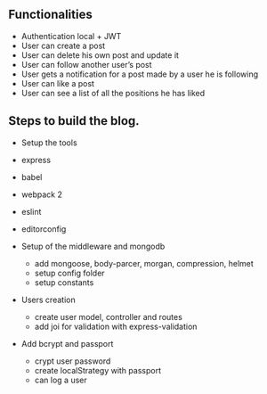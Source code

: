 ## Functionalities
* Authentication local + JWT
* User can create a post
* User can delete his own post and update it
* User can follow another user’s post
* User gets a notification for a post made by a user he is following
* User can like a post
* User can see a list of all the positions he has liked

## Steps to build the blog.
* Setup the tools
*  express
*  babel
*  webpack 2
*  eslint
*  editorconfig

* Setup of the middleware and mongodb
  * add mongoose, body-parcer, morgan, compression, helmet
  * setup config folder
  * setup constants

* Users creation
  * create user model, controller and routes
  * add joi for validation with express-validation
* Add bcrypt and passport
  * crypt user password
  * create localStrategy with passport
  * can log a user

